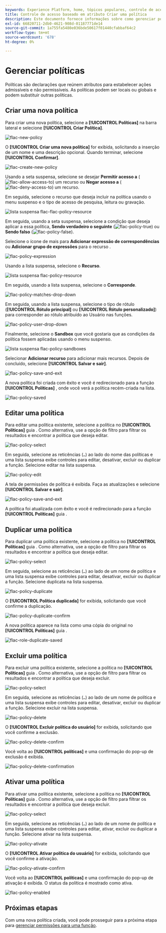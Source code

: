 ```yaml
---
keywords: Experience Platform, home, tópicos populares, controle de acesso, controle de acesso baseado em atributos, ABAC
title: Controle de acesso baseado em atributo Criar uma política
description: Este documento fornece informações sobre como gerenciar políticas por meio da interface de Permissões no Adobe Experience Cloud
exl-id: 66820711-2db0-4621-908d-01187771de14
source-git-commit: 1a755fa5480e036bde50617f01440cfabbaf64c2
workflow-type: tm+mt
source-wordcount: '678'
ht-degree: 0%

---
```


# Gerenciar políticas

Políticas são declarações que reúnem atributos para estabelecer ações admissíveis e não permissíveis. As políticas podem ser locais ou globais e podem substituir outras políticas.

## Criar uma nova política

Para criar uma nova política, selecione a **[!UICONTROL Políticas]** na barra lateral e selecione **[!UICONTROL Criar Política]**.

![flac-new-policy](../../images/flac-ui/flac-new-policy.png)

O **[!UICONTROL Criar uma nova política]** for exibida, solicitando a inserção de um nome e uma descrição opcional. Quando terminar, selecione **[!UICONTROL Confirmar]**.

![flac-create-new-policy](../../images/flac-ui/flac-create-new-policy.png)

Usando a seta suspensa, selecione se desejar **Permitir acesso a** (![flac-allow-access-to](../../images/flac-ui/flac-permit-access-to.png)) um recurso ou **Negar acesso a** (![flac-deny-access-to](../../images/flac-ui/flac-deny-access-to.png)) um recurso.

Em seguida, selecione o recurso que deseja incluir na política usando o menu suspenso e o tipo de acesso de pesquisa, leitura ou gravação.

![lista suspensa flac-flac-policy-resource](../../images/flac-ui/flac-policy-resource-dropdown.png)

Em seguida, usando a seta suspensa, selecione a condição que deseja aplicar a essa política, **Sendo verdadeiro o seguinte** (![flac-policy-true](../../images/flac-ui/flac-policy-true.png)) ou **Sendo falso** (![flac-policy-false](../../images/flac-ui/flac-policy-false.png)).

Selecione o ícone de mais para **Adicionar expressão de correspondências** ou **Adicionar grupo de expressões** para o recurso .

![flac-policy-expression](../../images/flac-ui/flac-policy-expression.png)

Usando a lista suspensa, selecione o **Recurso**.

![lista suspensa flac-policy-resource](../../images/flac-ui/flac-policy-resource-dropdown-1.png)

Em seguida, usando a lista suspensa, selecione o **Corresponde**.

![flac-policy-matches-drop-down](../../images/flac-ui/flac-policy-matches-dropdown.png)

Em seguida, usando a lista suspensa, selecione o tipo de rótulo (**[!UICONTROL Rótulo principal]** ou **[!UICONTROL Rótulo personalizado]**) para corresponder ao rótulo atribuído ao Usuário nas funções.

![flac-policy-user-drop-down](../../images/flac-ui/flac-policy-user-dropdown.png)

Finalmente, selecione o **Sandbox** que você gostaria que as condições da política fossem aplicadas usando o menu suspenso.

![lista suspensa flac-policy-sandboxes](../../images/flac-ui/flac-policy-sandboxes-dropdown.png)

Selecionar **Adicionar recurso** para adicionar mais recursos. Depois de concluído, selecione **[!UICONTROL Salvar e sair]**.

![flac-policy-save-and-exit](../../images/flac-ui/flac-policy-save-and-exit.png)

A nova política foi criada com êxito e você é redirecionado para a função **[!UICONTROL Políticas]** , onde você verá a política recém-criada na lista.

![flac-policy-saved](../../images/flac-ui/flac-policy-saved.png)

## Editar uma política

Para editar uma política existente, selecione a política no **[!UICONTROL Políticas]** guia . Como alternativa, use a opção de filtro para filtrar os resultados e encontrar a política que deseja editar.

![flac-policy-select](../../images/flac-ui/flac-policy-select.png)

Em seguida, selecione as reticências (`…`) ao lado do nome das políticas e uma lista suspensa exibe controles para editar, desativar, excluir ou duplicar a função. Selecione editar na lista suspensa.

![flac-policy-edit](../../images/flac-ui/flac-policy-edit.png)

A tela de permissões de política é exibida. Faça as atualizações e selecione **[!UICONTROL Salvar e sair]**.

![flac-policy-save-and-exit](../../images/flac-ui/flac-policy-save-and-exit.png)

A política foi atualizada com êxito e você é redirecionado para a função **[!UICONTROL Políticas]** guia .

## Duplicar uma política

Para duplicar uma política existente, selecione a política no **[!UICONTROL Políticas]** guia . Como alternativa, use a opção de filtro para filtrar os resultados e encontrar a política que deseja editar.

![flac-policy-select](../../images/flac-ui/flac-policy-select.png)

Em seguida, selecione as reticências (`…`) ao lado de um nome de política e uma lista suspensa exibe controles para editar, desativar, excluir ou duplicar a função. Selecione duplicata na lista suspensa.

![flac-policy-duplicate](../../images/flac-ui/flac-policy-duplicate.png)

O **[!UICONTROL Política duplicada]** for exibida, solicitando que você confirme a duplicação.

![flac-policy-duplicate-confirm](../../images/flac-ui/flac-duplicate-confirm.png)

A nova política aparece na lista como uma cópia do original no **[!UICONTROL Políticas]** guia .

![flac-role-duplicate-saved](../../images/flac-ui/flac-role-duplicate-saved.png)

## Excluir uma política

Para excluir uma política existente, selecione a política no **[!UICONTROL Políticas]** guia . Como alternativa, use a opção de filtro para filtrar os resultados e encontrar a política que deseja excluir.

![flac-policy-select](../../images/flac-ui/flac-policy-select.png)

Em seguida, selecione as reticências (`…`) ao lado de um nome de política e uma lista suspensa exibe controles para editar, desativar, excluir ou duplicar a função. Selecione excluir na lista suspensa.

![flac-policy-delete](../../images/flac-ui/flac-policy-delete.png)

O **[!UICONTROL Excluir política do usuário]** for exibida, solicitando que você confirme a exclusão.

![flac-policy-delete-confirm](../../images/flac-ui/flac-policy-delete-confirm.png)

Você volta ao **[!UICONTROL políticas]** e uma confirmação do pop-up de exclusão é exibida.

![flac-policy-delete-confirmation](../../images/flac-ui/flac-policy-delete-confirmation.png)

## Ativar uma política

Para ativar uma política existente, selecione a política no **[!UICONTROL Políticas]** guia . Como alternativa, use a opção de filtro para filtrar os resultados e encontrar a política que deseja excluir.

![flac-policy-select](../../images/flac-ui/flac-policy-select.png)

Em seguida, selecione as reticências (`…`) ao lado de um nome de política e uma lista suspensa exibe controles para editar, ativar, excluir ou duplicar a função. Selecione ativar na lista suspensa.

![flac-policy-ativate](../../images/flac-ui/flac-policy-delete.png)

O **[!UICONTROL Ativar política do usuário]** for exibida, solicitando que você confirme a ativação.

![flac-policy-ativate-confirm](../../images/flac-ui/flac-policy-activate-confirm.png)

Você volta ao **[!UICONTROL políticas]** e uma confirmação do pop-up de ativação é exibida. O status da política é mostrado como ativa.

![flac-policy-enabled](../../images/flac-ui/flac-policy-activated.png)

## Próximas etapas

Com uma nova política criada, você pode prosseguir para a próxima etapa para [gerenciar permissões para uma função](permissions.md).
